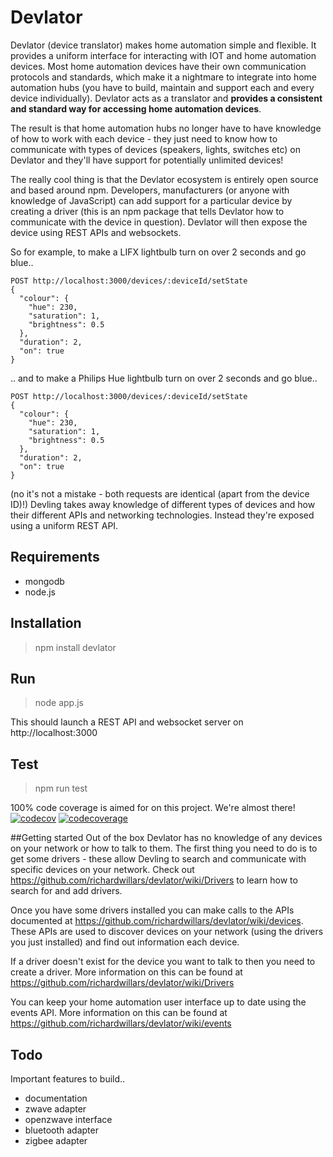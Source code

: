 # Devlator
Devlator (device translator) makes home automation simple and flexible. It provides a uniform interface for interacting with IOT and home automation devices. Most home automation devices have their own communication protocols and standards, which make it a nightmare to integrate into home automation hubs (you have to build, maintain and support each and every device individually). Devlator acts as a translator and **provides a consistent and standard way for accessing home automation devices**.

The result is that home automation hubs no longer have to have knowledge of how to work with each device - they just need to know how to communicate with types of devices (speakers, lights, switches etc) on Devlator and they'll have support for potentially unlimited devices!

The really cool thing is that the Devlator ecosystem is entirely open source and based around npm. Developers, manufacturers (or anyone with knowledge of JavaScript) can add support for a particular device by creating a driver (this is an npm package that tells Devlator how to communicate with the device in question). Devlator will then expose the device using REST APIs and websockets.

So for example, to make a LIFX lightbulb turn on over 2 seconds and go blue..

    POST http://localhost:3000/devices/:deviceId/setState
    {
      "colour": {
        "hue": 230,
        "saturation": 1,
        "brightness": 0.5
      },
      "duration": 2,
      "on": true
    }
    
.. and to make a Philips Hue lightbulb turn on over 2 seconds and go blue..

    POST http://localhost:3000/devices/:deviceId/setState
    {
      "colour": {
        "hue": 230,
        "saturation": 1,
        "brightness": 0.5
      },
      "duration": 2,
      "on": true
    }
    
    
(no it's not a mistake - both requests are identical (apart from the device ID)!)
Devling takes away knowledge of different types of devices and how their different APIs and networking technologies. Instead they're exposed using a uniform REST API.


## Requirements
- mongodb
- node.js

## Installation
> npm install devlator

## Run
> node app.js

This should launch a REST API and websocket server on http://localhost:3000

## Test
> npm run test

100% code coverage is aimed for on this project. We're almost there!
[![codecov](https://codecov.io/gh/richardwillars/devlator/branch/master/graph/badge.svg)](https://codecov.io/gh/richardwillars/devlator)
[![codecoverage](https://codecov.io/gh/richardwillars/devlator/branch/master/graphs/sunburst.svg)](https://codecov.io/gh/richardwillars/devlator)


##Getting started
Out of the box Devlator has no knowledge of any devices on your network or how to talk to them. The first thing you need to do is to get some drivers - these allow Devling to search and communicate with specific devices on your network. Check out https://github.com/richardwillars/devlator/wiki/Drivers to learn how to search for and add drivers.

Once you have some drivers installed you can make calls to the APIs documented at https://github.com/richardwillars/devlator/wiki/devices. These APIs are used to discover devices on your network (using the drivers you just installed) and find out information each device.

If a driver doesn't exist for the device you want to talk to then you need to create a driver. More information on this can be found at https://github.com/richardwillars/devlator/wiki/Drivers

You can keep your home automation user interface up to date using the events API. More information on this can be found at https://github.com/richardwillars/devlator/wiki/events

## Todo
Important features to build..
- documentation
- zwave adapter
- openzwave interface
- bluetooth adapter
- zigbee adapter

